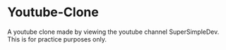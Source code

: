 # Youtube-Clone
A youtube clone made by viewing the youtube channel SuperSimpleDev. This is for practice purposes only.
